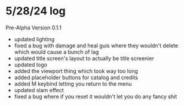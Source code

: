 # 5/28/24 log
Pre-Alpha Version 0.1.1

- updated lighting
- fixed a bug with damage and heal guis where they wouldn't delete which would cause a bunch of lag
- updated title screen's layout to actually be title screenier
- updated logo 
- added the viewport thing which took way too long
- added placeholder buttons for catalog and credits
- added M keybind letting you return to the menu
- updated slam effect
- fixed a bug where if you reset it wouldn't let you do any fancy shit